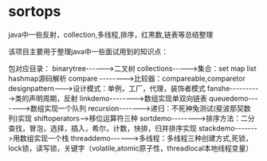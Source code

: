 # sortops
java中一些反射，collection,多线程,排序，红黑数,链表等总结整理

该项目主要用于整理java中一些面试用到的知识点：

包对应目录：
binarytree------>二叉树
collections----->集合：set map list hashmap源码解析
compare -------->比较器：compareable,comparetor
designpattern--->设计模式：单例，工厂，代理，装饰者模式
fanshe---------->类的声明周期，反射
linkdemo-------->数组实现单双向链表
queuedemo------->数组实现一个队列
recursion------->递归：不死神兔测试(斐波那契数列)实现
shiftoperators-->移位运算符三种
sortdemo-------->排序方法：二分查找，冒泡，选择，插入，希尔，计数，快排，归并排序实现
stackdemo------->用数组实现一个栈
threaddemo------>多线程：多线程三种创建方式,死锁，lock锁，读写锁，关键字（volatile,atomic原子性，threadlocal本地线程变量）

